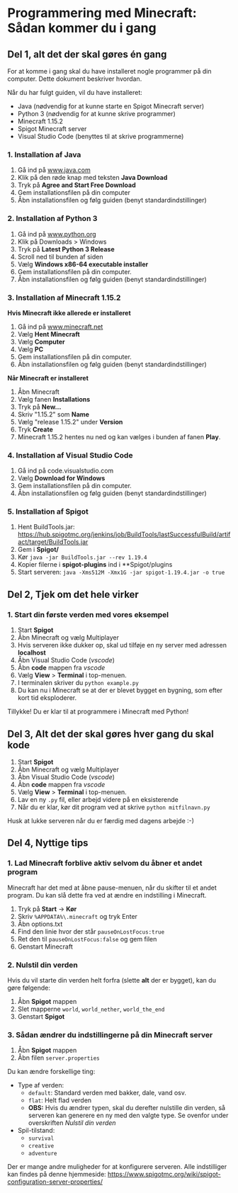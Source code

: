 # Programmering med Minecraft: Sådan kommer du i gang

## Del 1, alt det der skal gøres én gang
For at komme i gang skal du have installeret nogle programmer på din computer. Dette dokument beskriver hvordan.

Når du har fulgt guiden, vil du have installeret:

* Java (nødvendig for at kunne starte en Spigot Minecraft server)
* Python 3 (nødvendig for at kunne skrive programmer)
* Minecraft 1.15.2
* Spigot Minecraft server
* Visual Studio Code (benyttes til at skrive programmerne)

### 1. Installation af Java
1. Gå ind på www.java.com
2. Klik på den røde knap med teksten **Java Download**
3. Tryk på **Agree and Start Free Download**
4. Gem installationsfilen på din computer
5. Åbn installationsfilen og følg guiden (benyt standardindstillinger)

### 2. Installation af Python 3
1. Gå ind på www.python.org
2. Klik på Downloads > Windows
3. Tryk på **Latest Python 3 Release**
4. Scroll ned til bunden af siden
5. Vælg **Windows x86-64 executable installer**
6. Gem installationsfilen på din computer.
7. Åbn installationsfilen og følg guiden (benyt standardindstillinger)


### 3. Installation af Minecraft 1.15.2
**Hvis Minecraft ikke allerede er installeret**
1. Gå ind på www.minecraft.net
2. Vælg **Hent Minecraft**
3. Vælg **Computer**
4. Vælg **PC**
5. Gem installationsfilen på din computer.
6. Åbn installationsfilen og følg guiden (benyt standardindstillinger)

**Når Minecraft er installeret**
1. Åbn Minecraft
2. Vælg fanen **Installations**
3. Tryk på **New...**
4. Skriv "1.15.2" som **Name**
5. Vælg "release 1.15.2" under **Version**
6. Tryk **Create**
7. Minecraft 1.15.2 hentes nu ned og kan vælges i bunden af fanen **Play**.

### 4. Installation af Visual Studio Code
1. Gå ind på code.visualstudio.com
2. Vælg **Download for Windows**
3. Gem installationsfilen på din computer.
4. Åbn installationsfilen og følg guiden (benyt standardindstillinger)

### 5. Installation af Spigot
1. Hent BuildTools.jar: https://hub.spigotmc.org/jenkins/job/BuildTools/lastSuccessfulBuild/artifact/target/BuildTools.jar
2. Gem i **Spigot/**
3. Kør `java -jar BuildTools.jar --rev 1.19.4`
4. Kopier filerne i **spigot-plugins** ind i **Spigot/plugins
5. Start serveren: `java -Xms512M -Xmx1G -jar spigot-1.19.4.jar -o true`


## Del 2, Tjek om det hele virker

### 1. Start din første verden med vores eksempel
1. Start **Spigot**
2. Åbn Minecraft og vælg Multiplayer
3. Hvis serveren ikke dukker op, skal ud tilføje en ny server med adressen **localhost**
4. Åbn Visual Studio Code (*vscode*)
5. Åbn **code** mappen fra *vscode*
6. Vælg **View** > **Terminal** i top-menuen.
7. I terminalen skriver du `python example.py`
8. Du kan nu i Minecraft se at der er blevet bygget en bygning, som efter kort tid eksploderer. 

Tillykke! Du er klar til at programmere i Minecraft med Python!

## Del 3, Alt det der skal gøres hver gang du skal kode
1. Start **Spigot**
2. Åbn Minecraft og vælg Multiplayer
3. Åbn Visual Studio Code (*vscode*)
4. Åbn **code** mappen fra *vscode*
5. Vælg **View** > **Terminal** i top-menuen.
6. Lav en ny `.py` fil, eller arbejd videre på en eksisterende
7. Når du er klar, kør dit program ved at skrive `python mitfilnavn.py`

Husk at lukke serveren når du er færdig med dagens arbejde :-)
   

## Del 4, Nyttige tips

### 1. Lad Minecraft forblive aktiv selvom du åbner et andet program
Minecraft har det med at åbne pause-menuen, når du skifter til et andet program. Du kan slå dette fra ved at ændre en indstilling i Minecraft.

1. Tryk på **Start** -> **Kør**
2. Skriv `%APPDATA%\.minecraft` og tryk Enter
3. Åbn options.txt
4. Find den linie hvor der står `pauseOnLostFocus:true`
5. Ret den til `pauseOnLostFocus:false` og gem filen
6. Genstart Minecraft

### 2. Nulstil din verden
Hvis du vil starte din verden helt forfra (slette **alt** der er bygget), kan du gøre følgende:

1. Åbn **Spigot** mappen
2. Slet mapperne `world`, `world_nether`, `world_the_end`
3. Genstart **Spigot**

### 3. Sådan ændrer du indstillingerne på din Minecraft server

1. Åbn **Spigot** mappen
2. Åbn filen `server.properties`

Du kan ændre forskellige ting:

* Type af verden: 
  * `default`: Standard verden med bakker, dale, vand osv.
  * `flat`: Helt flad verden
  * **OBS:** Hvis du ændrer typen, skal du derefter nulstille din verden, så serveren kan generere en ny med den valgte type. Se ovenfor under overskriften *Nulstil din verden*
* Spil-tilstand:
  * `survival`
  * `creative`
  * `adventure`

Der er mange andre muligheder for at konfigurere serveren. Alle indstilliger kan findes på denne hjemmeside: https://www.spigotmc.org/wiki/spigot-configuration-server-properties/